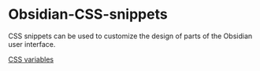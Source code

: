 # Obsidian-CSS-snippets
CSS snippets can be used to customize the design of parts of the Obsidian user interface.

[CSS variables](https://docs.obsidian.md/Reference/CSS+variables/CSS+variables)
